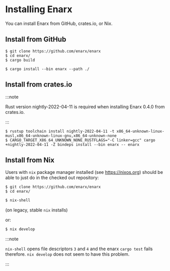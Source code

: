 # Installing Enarx

You can install Enarx from GitHub, crates.io, or Nix.

    
## Install from GitHub

    $ git clone https://github.com/enarx/enarx
    $ cd enarx/
    $ cargo build

    $ cargo install --bin enarx --path ./


## Install from crates.io

:::note

Rust version nightly-2022-04-11 is required when installing Enarx 0.4.0 from crates.io.

:::

    $ rustup toolchain install nightly-2022-04-11 -t x86_64-unknown-linux-musl,x86_64-unknown-linux-gnu,x86_64-unknown-none
    $ CARGO_TARGET_X86_64_UNKNOWN_NONE_RUSTFLAGS="-C linker=gcc" cargo +nightly-2022-04-11 -Z bindeps install --bin enarx -- enarx


## Install from Nix

Users with `nix` package manager installed (see https://nixos.org) should be able to just do in the checked out repository:

    $ git clone https://github.com/enarx/enarx
    $ cd enarx/

```sh
$ nix-shell
```
(on legacy, stable `nix` installs)

or:
```sh
$ nix develop
```

:::note

`nix-shell` opens file descriptors `3` and `4` and the enarx `cargo test` fails therefore. `nix develop` does not seem to have this problem.

:::
